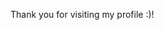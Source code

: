 Thank you for visiting my profile :)!

<!---
ZumoDeZumos/ZumoDeZumos is a ✨ special ✨ repository because its `README.md` (this file) appears on your GitHub profile.
You can click the Preview link to take a look at your changes.
--->

